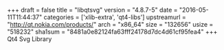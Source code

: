 +++
draft = false
title = "libqtsvg"
version = "4.8.7-5"
date = "2016-05-11T11:44:37"
categories = ['xlib-extra', 'qt4-libs']
upstreamurl = "http://qt.nokia.com/products/"
arch = "x86_64"
size = "132656"
usize = "518232"
sha1sum = "8481a0e82124fa63fff24178d7dc4d61cf95fea4"
+++
Qt4 Svg Library